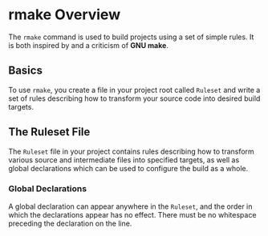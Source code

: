 rmake Overview
==============
The ``rmake`` command is used to build projects using a set of simple rules.
It is both inspired by and a criticism of **GNU make**.

Basics
------
To use ``rmake``, you create a file in your project root called ``Ruleset`` and
write a set of rules describing how to transform your source code into desired
build targets.

The Ruleset File
----------------
The ``Ruleset`` file in your project contains rules describing how to transform
various source and intermediate files into specified targets, as well as global
declarations which can be used to configure the build as a whole.

### Global Declarations
A global declaration can appear anywhere in the ``Ruleset``, and the order in
which the declarations appear has no effect.  There must be no whitespace
preceding the declaration on the line.

